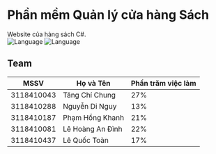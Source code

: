 # Phần mềm Quản lý cửa hàng Sách
Website của hàng sách C#.
<br>
![Language](https://img.shields.io/badge/Language-CSharp-gray.svg)
![Language](https://img.shields.io/badge/Team-SGU-cyan.svg)

## Team
| MSSV | Họ và Tên  | Phần trăm việc làm |
|------| ----- | ----- |
| 3118410043 | Tăng Chí Chung | 27% |
| 3118410288 | Nguyễn Di Nguy | 13% |
| 3118410187 | Phạm Hồng Khanh | 21% |
| 3118410081 | Lê Hoàng An Đình | 22% |
| 3118410437 | Lê Quốc Toàn | 17% |
